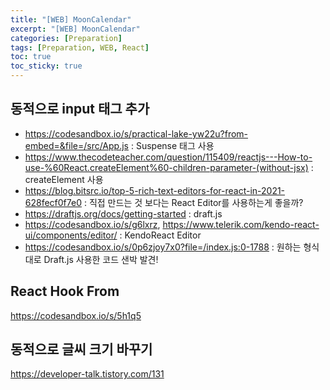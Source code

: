 ```yaml
---
title: "[WEB] MoonCalendar"
excerpt: "[WEB] MoonCalendar"
categories: [Preparation]
tags: [Preparation, WEB, React]
toc: true
toc_sticky: true
---
```


## 동적으로 input 태그 추가

- <https://codesandbox.io/s/practical-lake-yw22u?from-embed=&file=/src/App.js> : Suspense 태그 사용
- <https://www.thecodeteacher.com/question/115409/reactjs---How-to-use-%60React.createElement%60-children-parameter-(without-jsx)> : createElement 사용
- <https://blog.bitsrc.io/top-5-rich-text-editors-for-react-in-2021-628fecf0f7e0> : 직접 만드는 것 보다는 React Editor를 사용하는게 좋을까?
- <https://draftjs.org/docs/getting-started> : draft.js
- <https://codesandbox.io/s/g6lxrz>, <https://www.telerik.com/kendo-react-ui/components/editor/> : KendoReact Editor
- <https://codesandbox.io/s/0p6zjoy7x0?file=/index.js:0-1788> : 원하는 형식대로 Draft.js 사용한 코드 샌박 발견!

## React Hook From

<https://codesandbox.io/s/5h1q5>

## 동적으로 글씨 크기 바꾸기

<https://developer-talk.tistory.com/131>
